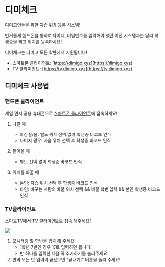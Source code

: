 # 디미체크

디미고인들을 위한 자습 위치 등록 시스템!

번거롭게 핸드폰을 통하여 아이디, 비밀번호를 입력해야 했던 이전 시스템과는 달리 학생증을 찍고 위치를 등록하세요!



디미체크는 디미고 모든 학반에서 지원됩니다!

- 스마트폰 클라이언트: [https://dimigo.xyz](https://dimigo.xyz)
- TV 클라이언트: [https://tv.dimigo.xyz](https://tv.dimigo.xyz)



## 디미체크 사용법

### 핸드폰 클라이언트

제일 먼저 공용 휴대폰으로 [스마트폰 클라이언트](https://dimigo.xyz)에 접속하세요!

1. 나갈 때
   - 화장실/물: 별도 위치 선택 없이 학생증 바코드 인식
   - 나머지 경우: 자습 위치 선택 후 학생증 바코드 인식

2. 들어올 때
   - 별도 선택 없이 학생증 바코드 인식

3. 위치를 바꿀 때
   - 본인: 자습 위치 선택 후 학생증 바코드 인식
   - 타인: 바꾸는 사람의 바꿀 위치 선택 && 바꿀 학번 입력 && 본인 학생증 바코드 인식



### TV클라이언트

스마트TV에서 [TV 클라이언트](https://tv.dimigo.xyz)로 접속 해주세요!

![](https://file.dimigo.xyz/readme/tvFirst)

1. 모니터링 할 학반을 입력 해 주세요.
   - 1학년 7반인 경우 17로 입력하면 됩니다!
   - 반 하나를 입력한 다음 꼭 추가하기를 눌러주세요.
2. 만약 모든 반 입력이 끝났으면 "끝내기!" 버튼을 눌러 주세요!
